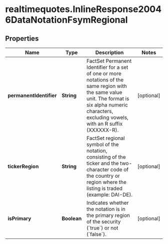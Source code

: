 # realtimequotes.InlineResponse20046DataNotationFsymRegional

## Properties

Name | Type | Description | Notes
------------ | ------------- | ------------- | -------------
**permanentIdentifier** | **String** | FactSet Permanent Identifier for a set of one or more notations of the same region with the same value unit. The format is six alpha numeric characters, excluding vowels, with an R suffix (XXXXXX-R). | [optional] 
**tickerRegion** | **String** | FactSet regional symbol of the notation, consisting of the ticker and the two-character code of the country or region where the listing is traded (example: DAI-DE). | [optional] 
**isPrimary** | **Boolean** | Indicates whether the notation is in the primary region of the security (&#x60;true&#x60;) or not (&#x60;false&#x60;). | [optional] 


